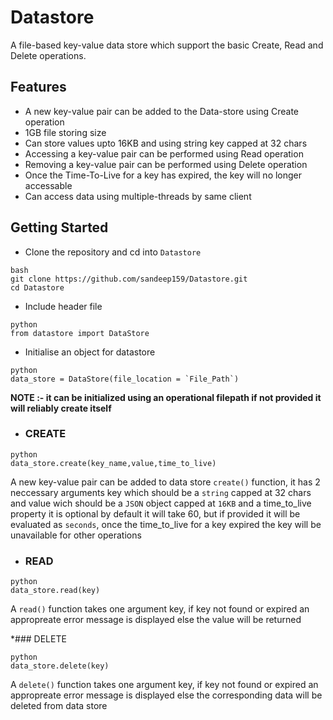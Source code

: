# Datastore
A file-based key-value data store which support the basic Create, Read and Delete operations.

## Features

* A new key-value pair can be added to the Data-store using Create operation
* 1GB file storing size
* Can store values upto 16KB and using string key capped at 32 chars
* Accessing a key-value pair can be performed using Read operation
* Removing a key-value pair can be performed using Delete operation
* Once the Time-To-Live for a key has expired, the key will no longer accessable
* Can access data using multiple-threads by same client

## Getting Started

* Clone the repository and cd into `Datastore`
```
bash
git clone https://github.com/sandeep159/Datastore.git
cd Datastore
```
       
* Include header file
```
python
from datastore import DataStore
```

* Initialise an object for datastore
```
python
data_store = DataStore(file_location = `File_Path`)
```
   **NOTE :- it can be initialized using an operational filepath if not provided it will reliably create itself**
   
* ### CREATE
```
python
data_store.create(key_name,value,time_to_live)
```
A new key-value pair can be added to data store `create()` function, it has 2 neccessary arguments key which should be a `string` capped at 32 chars and value wich should be a `JSON` object capped at `16KB` and a time_to_live property it is optional by default it will take 60, but if provided it will be evaluated as `seconds`, once the time_to_live for a key expired the key will be unavailable for other operations

   
* ### READ
```
python
data_store.read(key)
```

A `read()` function takes one argument key, if key not found or expired an appropreate error message is displayed else the value will be returned


*### DELETE
```
python
data_store.delete(key)
```

A `delete()` function takes one argument key, if key not found or expired an appropreate error message is displayed else the corresponding data will be deleted from data store


